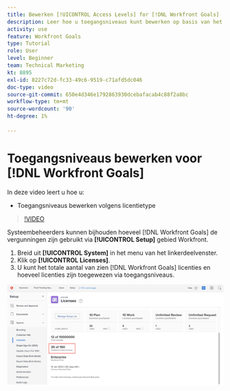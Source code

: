 ```yaml
---
title: Bewerken [!UICONTROL Access Levels] for [!DNL Workfront Goals]
description: Leer hoe u toegangsniveaus kunt bewerken op basis van het type licentie voor uw gebruikers in [!DNL Workfront Goals].
activity: use
feature: Workfront Goals
type: Tutorial
role: User
level: Beginner
team: Technical Marketing
kt: 8895
exl-id: 8227c72d-fc33-49c6-9519-c71afd5dc046
doc-type: video
source-git-commit: 650e4d346e1792863930dcebafacab4c88f2a8bc
workflow-type: tm+mt
source-wordcount: '90'
ht-degree: 1%

---
```


# Toegangsniveaus bewerken voor [!DNL Workfront Goals]

In deze video leert u hoe u:

* Toegangsniveaus bewerken volgens licentietype

>[!VIDEO](https://video.tv.adobe.com/v/335189/?quality=12&learn=on)

Systeembeheerders kunnen bijhouden hoeveel [!DNL Workfront Goals] de vergunningen zijn gebruikt via **[!UICONTROL Setup]** gebied Workfront.

1. Breid uit **[!UICONTROL System]** in het menu van het linkerdeelvenster.
1. Klik op **[!UICONTROL Licenses]**.
1. U kunt het totale aantal van zien [!DNL Workfront Goals] licenties en hoeveel licenties zijn toegewezen via toegangsniveaus.

![Een schermafbeelding van het aantal [!DNL Workfront Goals] licenties in het gedeelte Instellingen van [!DNL Workfront]](assets/02-workfront-goals-licenses.png)
